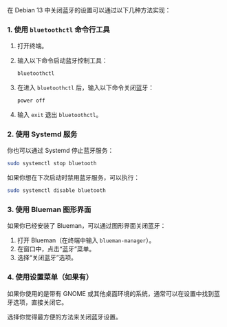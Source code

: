 在 Debian 13 中关闭蓝牙的设置可以通过以下几种方法实现：

### 1. 使用 `bluetoothctl` 命令行工具

1. 打开终端。
2. 输入以下命令启动蓝牙控制工具：

   ```bash
   bluetoothctl
   ```
3. 在进入 `bluetoothctl` 后，输入以下命令关闭蓝牙：

   ```bash
   power off
   ```
4. 输入 `exit` 退出 `bluetoothctl`。

### 2. 使用 Systemd 服务

你也可以通过 Systemd 停止蓝牙服务：

```bash
sudo systemctl stop bluetooth
```

如果你想在下次启动时禁用蓝牙服务，可以执行：

```bash
sudo systemctl disable bluetooth
```

### 3. 使用 Blueman 图形界面

如果你已经安装了 Blueman，可以通过图形界面关闭蓝牙：

1. 打开 Blueman（在终端中输入 `blueman-manager`）。
2. 在窗口中，点击“蓝牙”菜单。
3. 选择“关闭蓝牙”选项。

### 4. 使用设置菜单（如果有）

如果你使用的是带有 GNOME 或其他桌面环境的系统，通常可以在设置中找到蓝牙选项，直接关闭它。

选择你觉得最方便的方法来关闭蓝牙设置。
